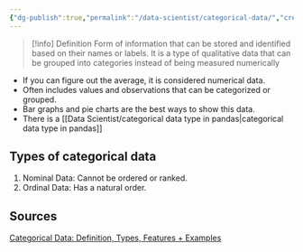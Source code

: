 ```yaml
---
{"dg-publish":true,"permalink":"/data-scientist/categorical-data/","created":"2023-11-06T00:35:38.395+01:00","updated":"2024-03-02T14:55:58.000+01:00"}
---
```



>[!info] Definition
>Form of information that can be stored and identified based on their names or labels. It is a type of qualitative data that can be grouped into categories instead of being measured numerically

- If you can figure out the average, it is considered numerical data.
- Often includes values and observations that can be categorized or grouped.
- Bar graphs and pie charts are the best ways to show this data.
- There is a [[Data Scientist/categorical data type in pandas\|categorical data type in pandas]]
## Types of categorical data
1. Nominal Data: Cannot be ordered or ranked.
2. Ordinal Data: Has a natural order.
## Sources
[ Categorical Data: Definition, Types, Features + Examples](https://www.questionpro.com/blog/categorical-data/)
